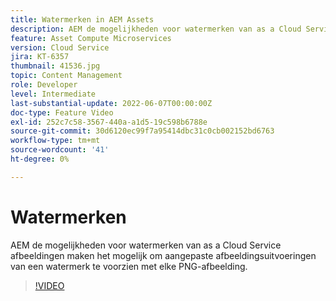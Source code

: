 ```yaml
---
title: Watermerken in AEM Assets
description: AEM de mogelijkheden voor watermerken van as a Cloud Service afbeeldingen maken het mogelijk om aangepaste afbeeldingsuitvoeringen van een watermerk te voorzien met elke PNG-afbeelding.
feature: Asset Compute Microservices
version: Cloud Service
jira: KT-6357
thumbnail: 41536.jpg
topic: Content Management
role: Developer
level: Intermediate
last-substantial-update: 2022-06-07T00:00:00Z
doc-type: Feature Video
exl-id: 252c7c58-3567-440a-a1d5-19c598b6788e
source-git-commit: 30d6120ec99f7a95414dbc31c0cb002152bd6763
workflow-type: tm+mt
source-wordcount: '41'
ht-degree: 0%

---
```


# Watermerken

AEM de mogelijkheden voor watermerken van as a Cloud Service afbeeldingen maken het mogelijk om aangepaste afbeeldingsuitvoeringen van een watermerk te voorzien met elke PNG-afbeelding.

>[!VIDEO](https://video.tv.adobe.com/v/41536?quality=12&learn=on)
